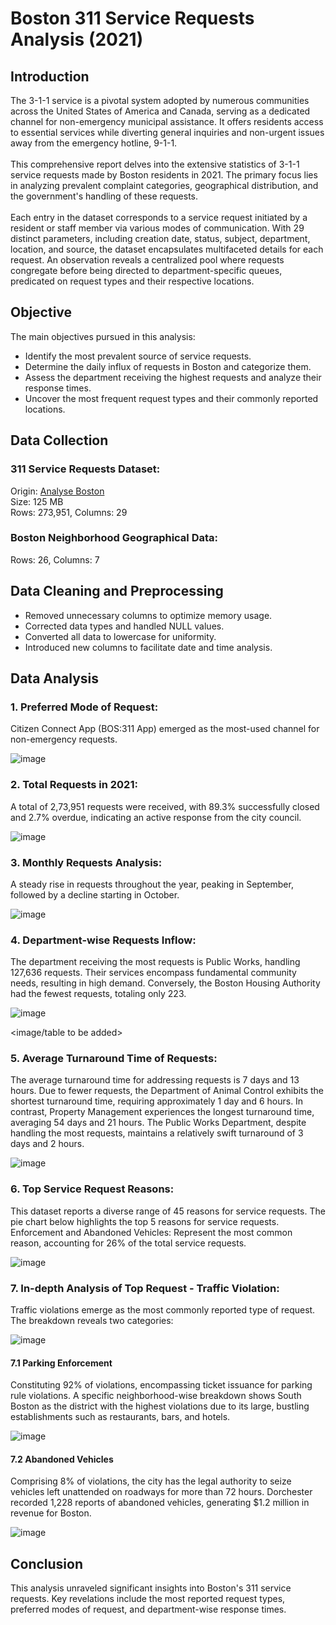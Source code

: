 # Boston 311 Service Requests Analysis (2021)
## Introduction
The 3-1-1 service is a pivotal system adopted by numerous communities across the United States of America and Canada, serving as a dedicated channel for non-emergency municipal assistance. It offers residents access to essential services while diverting general inquiries and non-urgent issues away from the emergency hotline, 9-1-1.<br><br>
This comprehensive report delves into the extensive statistics of 3-1-1 service requests made by Boston residents in 2021. The primary focus lies in analyzing prevalent complaint categories, geographical distribution, and the government's handling of these requests.<br><br>
Each entry in the dataset corresponds to a service request initiated by a resident or staff member via various modes of communication. With 29 distinct parameters, including creation date, status, subject, department, location, and source, the dataset encapsulates multifaceted details for each request. An observation reveals a centralized pool where requests congregate before being directed to department-specific queues, predicated on request types and their respective locations.

## Objective
The main objectives pursued in this analysis:
- Identify the most prevalent source of service requests.
- Determine the daily influx of requests in Boston and categorize them.
- Assess the department receiving the highest requests and analyze their response times.
- Uncover the most frequent request types and their commonly reported locations.

## Data Collection
### 311 Service Requests Dataset:
Origin: <a href = 'https://data.boston.gov/dataset/311-service-requests/resource/f53ebccd-bc61-49f9-83db-625f209c95f5'> Analyse Boston </a><br>
Size: 125 MB<br>
Rows: 273,951, Columns: 29<br>
### Boston Neighborhood Geographical Data:
Rows: 26, Columns: 7

## Data Cleaning and Preprocessing
- Removed unnecessary columns to optimize memory usage.
- Corrected data types and handled NULL values.
- Converted all data to lowercase for uniformity.
- Introduced new columns to facilitate date and time analysis.

## Data Analysis

### **1. Preferred Mode of Request:**
Citizen Connect App (BOS:311 App) emerged as the most-used channel for non-emergency requests.

![image](https://github.com/doshiharmish/311-ServiceRequest-Boston-2021-/assets/16878994/5fef5a09-cc6a-45c3-9941-ef468c0d8a1b)


### **2. Total Requests in 2021:**
A total of 2,73,951 requests were received, with 89.3% successfully closed and 2.7% overdue, indicating an active response from the city council.

![image](https://github.com/doshiharmish/311-ServiceRequest-Boston-2021-/assets/16878994/45533771-9e73-4ea2-abfb-7259e6d0149c)


### **3. Monthly Requests Analysis:**
A steady rise in requests throughout the year, peaking in September, followed by a decline starting in October.


![image](https://github.com/doshiharmish/311-ServiceRequest-Boston-2021-/assets/16878994/d1ab844c-4d84-48e7-a8ad-68225f571268)


### **4. Department-wise Requests Inflow:**
The department receiving the most requests is Public Works, handling 127,636 requests. Their services encompass fundamental community needs, resulting in high demand. Conversely, the Boston Housing Authority had the fewest requests, totaling only 223.

![image](https://github.com/doshiharmish/311-ServiceRequest-Boston-2021-/assets/16878994/a0a9c1a8-99f4-4b6a-9939-9fa5e99ee760)


<image/table to be added>

### **5. Average Turnaround Time of Requests:**
The average turnaround time for addressing requests is 7 days and 13 hours. Due to fewer requests, the Department of Animal Control exhibits the shortest turnaround time, requiring approximately 1 day and 6 hours. In contrast, Property Management experiences the longest turnaround time, averaging 54 days and 21 hours. The Public Works Department, despite handling the most requests, maintains a relatively swift turnaround of 3 days and 2 hours.

![image](https://github.com/doshiharmish/311-ServiceRequest-Boston-2021-/assets/16878994/1748a753-1750-42d0-b338-5d0894ae3f2f)

### **6. Top Service Request Reasons**:
This dataset reports a diverse range of 45 reasons for service requests. The pie chart below highlights the top 5 reasons for service requests. Enforcement and Abandoned Vehicles: Represent the most common reason, accounting for 26% of the total service requests.

![image](https://github.com/doshiharmish/311-ServiceRequest-Boston-2021-/assets/16878994/3e3f0cc1-8d51-4799-98a9-7580a787d037)


### **7. In-depth Analysis of Top Request - Traffic Violation**:
Traffic violations emerge as the most commonly reported type of request. The breakdown reveals two categories:

![image](https://github.com/doshiharmish/311-ServiceRequest-Boston-2021-/assets/16878994/75ddb7f2-5290-405a-9b0d-298cd8c6df1a)


#### **7.1 Parking Enforcement** 
Constituting 92% of violations, encompassing ticket issuance for parking rule violations. A specific neighborhood-wise breakdown shows South Boston as the district with the highest violations due to its large, bustling establishments such as restaurants, bars, and hotels.

![image](https://github.com/doshiharmish/311-ServiceRequest-Boston-2021-/assets/16878994/0902b3bc-5aee-4e3c-b429-1f8ca989c0c4)

#### **7.2 Abandoned Vehicles** 
Comprising 8% of violations, the city has the legal authority to seize vehicles left unattended on roadways for more than 72 hours. Dorchester recorded 1,228 reports of abandoned vehicles, generating $1.2 million in revenue for Boston.

![image](https://github.com/doshiharmish/311-ServiceRequest-Boston-2021-/assets/16878994/859909bf-010d-4f89-a4b0-e630edb56eff)

## Conclusion
This analysis unraveled significant insights into Boston's 311 service requests. Key revelations include the most reported request types, preferred modes of request, and department-wise response times.
